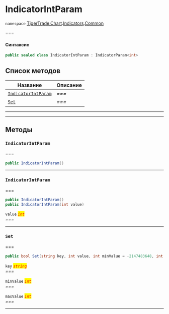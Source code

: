 # IndicatorIntParam

`namespace` [TigerTrade.Chart](../../../../).[Indicators](../).[Common](./)

\===

#### Синтаксис

```csharp
public sealed class IndicatorIntParam : IndicatorParam<int>
```

## Список методов

| Название                                                                | Описание |
| ----------------------------------------------------------------------- | -------- |
| [`IndicatorIntParam`](indicatorintparam.cs.md#method-indicatorintparam) | _===_    |
| [`Set`](indicatorintparam.cs.md#method-set)                             | _===_    |

***

***

## Методы

### `IndicatorIntParam` <a href="#method-indicatorintparam" id="method-indicatorintparam"></a>

\===

```csharp
public IndicatorIntParam()
```

***

### `IndicatorIntParam` <a href="#method-indicatorintparam" id="method-indicatorintparam"></a>

\===

```csharp
public IndicatorIntParam()
public IndicatorIntParam(int value)
```

`value` _<mark style="color:red;">`int`</mark>_\
_===_

***

### `Set` <a href="#method-set" id="method-set"></a>

\===

```csharp
public bool Set(string key, int value, int minValue = -2147483648, int maxValue = 2147483647)
```

`key` _<mark style="color:red;">`string`</mark>_\
_===_

`minValue` _<mark style="color:red;">`int`</mark>_\
_===_

`maxValue` _<mark style="color:red;">`int`</mark>_\
_===_

***
